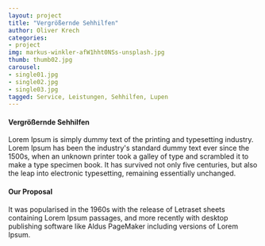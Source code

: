 ```yaml
---
layout: project
title: "Vergrößernde Sehhilfen"
author: Oliver Krech
categories:
- project
img: markus-winkler-afW1hht0NSs-unsplash.jpg
thumb: thumb02.jpg
carousel:
- single01.jpg
- single02.jpg
- single03.jpg
tagged: Service, Leistungen, Sehhilfen, Lupen
---
```

#### Vergrößernde Sehhilfen

Lorem Ipsum is simply dummy text of the printing and typesetting industry. Lorem Ipsum has been the industry's standard dummy text ever since the 1500s, when an unknown printer took a galley of type and scrambled it to make a type specimen book. It has survived not only five centuries, but also the leap into electronic typesetting, remaining essentially unchanged.

#### Our Proposal

It was popularised in the 1960s with the release of Letraset sheets containing Lorem Ipsum passages, and more recently with desktop publishing software like Aldus PageMaker including versions of Lorem Ipsum.

